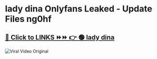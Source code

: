 
 # lady dina Onlyfans Leaked - Update Files ng0hf

## <h2><a href="https://clipsfans.com/lady_dina&ref=git">🔗 Click to LINKS ⏩⏩ 👉 🟢 lady dina </a></h2>

<a href="https://clipsfans.com/lady_dina&ref=git" rel="nofollow" data-target="animated-image.originalLink"><img src="https://i.ibb.co.com/xMMVF88/686577567.gif" alt="Viral Video Original" style="max-width: 100%; display: inline-block;" data-target="animated-image.originalImage"></a>

